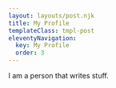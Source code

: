 ```yaml
---
layout: layouts/post.njk
title: My Profile
templateClass: tmpl-post
eleventyNavigation:
  key: My Profile
  order: 3
---
```


I am a person that writes stuff.